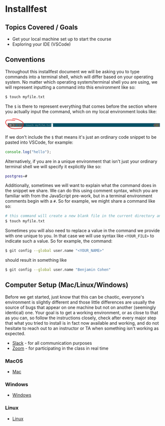 # Installfest

## Topics Covered / Goals

- Get your local machine set up to start the course
- Exploring your IDE (VSCode)

## Conventions

Throughout this installfest document we will be asking you to type commands into a terminal shell, which will differ based on your operating system. No matter which operating system/terminal shell you are using, we will represent inputting a command into this environment like so:

```bash
$ touch myfile.txt
```

The `$` is there to represent everything that comes before the section where you actually input the command, which on my local environment looks like:

![Command Prompt Example](./resources/command-prompt.png)

If we don't include the `$` that means it's just an ordinary code snippet to be pasted into VSCode, for example:

```js
console.log("hello");
```

Alternatively, if you are in a unique environment that isn't just your ordinary terminal shell we will specify it explicitly like so:

```bash
postgres=#
```

Additionally, sometimes we will want to explain what the command does in the snippet we share. We can do this using comment syntax, which you are familiar with from the JavaScript pre-work, but in a terminal environment comments begin with a `#`. So for example, we might share a command like so:

```bash
# this command will create a new blank file in the current directory and name it 'myfile.txt'
$ touch myfile.txt
```

Sometimes you will also need to replace a value in the command we provide with one unique to you. In that case we will use syntax like `<YOUR_FILE>` to indicate such a value. So for example, the command:

```bash
$ git config --global user.name "<YOUR_NAME>"
```

should result in something like

```bash
$ git config --global user.name "Benjamin Cohen"
```

## Computer Setup (Mac/Linux/Windows)

Before we get started, just know that this can be chaotic, everyone's environment is slightly different and those little differences are usually the source of bugs that appear on one machine but not on another (seemingly identical) one. Your goal is to get a working environment, or as close to that as you can, so follow the instructions closely, check after every major step that what you tried to install is in fact now available and working, and do not hesitate to reach out to an instructor or TA when something isn't working as expected.

- [Slack](https://slack.com/downloads) - for all communication purposes
- [Zoom](https://zoom.us/support/download) - for participating in the class in real time

### MacOS

- [Mac](./MacOS/README.md)

### Windows

- [Windows](./Windows/README.md)

### Linux

- [Linux](./Linux/README.md)
